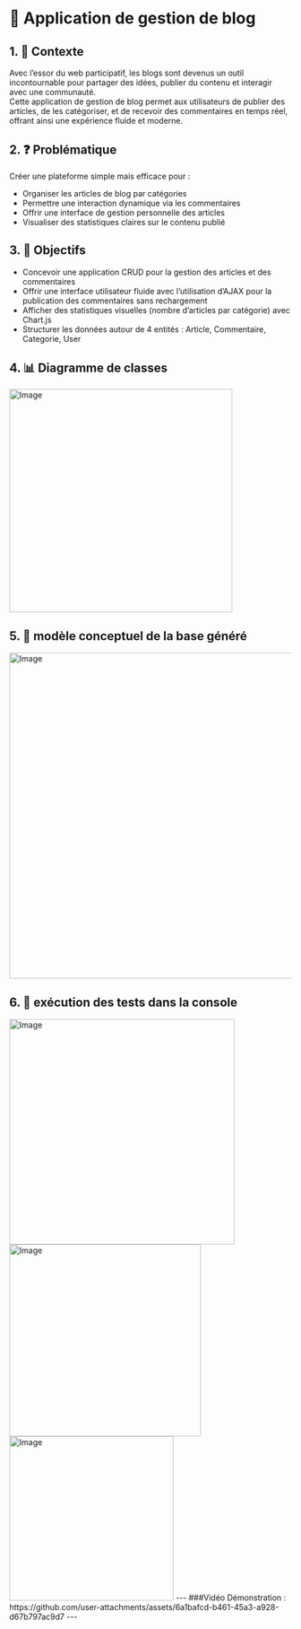 # 📝 Application de gestion de blog

## 1. 📘 Contexte
Avec l’essor du web participatif, les blogs sont devenus un outil incontournable pour partager des idées, publier du contenu et interagir avec une communauté.  
Cette application de gestion de blog permet aux utilisateurs de publier des articles, de les catégoriser, et de recevoir des commentaires en temps réel, offrant ainsi une expérience fluide et moderne.

## 2. ❓ Problématique
Créer une plateforme simple mais efficace pour :  
- Organiser les articles de blog par catégories  
- Permettre une interaction dynamique via les commentaires  
- Offrir une interface de gestion personnelle des articles  
- Visualiser des statistiques claires sur le contenu publié

## 3. 🎯 Objectifs
- Concevoir une application CRUD pour la gestion des articles et des commentaires  
- Offrir une interface utilisateur fluide avec l’utilisation d’AJAX pour la publication des commentaires sans rechargement  
- Afficher des statistiques visuelles (nombre d’articles par catégorie) avec Chart.js  
- Structurer les données autour de 4 entités : Article, Commentaire, Categorie, User

## 4. 📊 Diagramme de classes
<img width="398" alt="Image" src="https://github.com/user-attachments/assets/16d1f33b-e097-4ef2-8143-f9b0e6f0500b" />

## 5. 🎯 modèle conceptuel de la base généré
<img width="581" alt="Image" src="https://github.com/user-attachments/assets/e5bfbd37-f4dc-45b2-9d9d-5143cb573931" />

## 6. 🎯 exécution des tests dans la console
<img width="402" alt="Image" src="https://github.com/user-attachments/assets/be8f812e-b4c8-4b9a-b6c5-911f34585eaf" />

<img width="342" alt="Image" src="https://github.com/user-attachments/assets/23694544-540a-4af6-b360-92a96b7e67d2" />

<img width="293" alt="Image" src="https://github.com/user-attachments/assets/b90139a3-51ad-4334-843d-4bc027a2cc1f" />
---
###Vidéo Démonstration : 
https://github.com/user-attachments/assets/6a1bafcd-b461-45a3-a928-d67b797ac9d7
---
